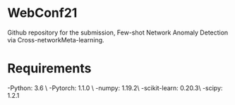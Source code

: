 # WebConf21
Github repository for the submission, Few-shot Network Anomaly Detection via Cross-networkMeta-learning.
# Requirements
-Python: 3.6 \\
-Pytorch: 1.1.0 \\
-numpy: 1.19.2\\
-scikit-learn: 0.20.3\\
-scipy: 1.2.1
